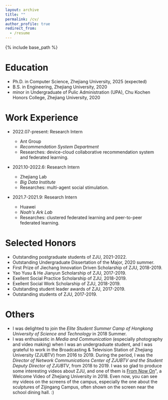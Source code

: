 ```yaml
---
layout: archive
title: ""
permalink: /cv/
author_profile: true
redirect_from:
  - /resume
---
```


{% include base_path %}

Education
======
* Ph.D. in Computer Science, Zhejiang University, 2025 (expected)
* B.S. in Engineering, Zhejiang University, 2020
* minor in Undergraduate of Pulic Administration (UPA), Chu Kochen Honors College, Zhejiang University, 2020

Work Experience
======
* 2022.07-present: Research Intern
  * Ant Group
  * _Recommendation System Department_
  * Researches: device-cloud collaborative recommendation system and federated learning.

* 2021.10-2022.6: Research Intern
  * Zhejiang Lab
  * _Big Data Institute_
  * Researches: multi-agent social stimulation.
 
* 2021.7-2021.9: Research Intern
  * Huawei
  * _Noah's Ark Lab_
  * Researches: clustered federated learning and peer-to-peer federated learning.

Selected Honors
======
* Outstanding postgraduate students of ZJU, 2021-2022.
* Outstanding Undergraduate Dissertation of the Major, 2020 summer.
* First Prize of Jiechang Innovation Driven Scholarship of ZJU, 2018-2019.
* Yao Yusu & He Jianyun Scholarship of ZJU, 2017-2019.
* Exellent Social Practice Scholarship of ZJU, 2018-2019.
* Exellent Social Work Scholarship of ZJU, 2018-2019.
* Outstanding student leader awards of ZJU, 2017-2019.
* Outstanding students of ZJU, 2017-2019.

Others
======
* I was delighted to join the *Elite Student Summer Camp of Hongkong University of Science and Technology* in 2018 Summer.
* I was enthusiastic in *Media and Communication* (especially photography and video making) when I was an undergraduate student, and I was grateful to work in the Broadcasting & Television Station of Zhejiang University (ZJUBTV) from 2016 to 2019. During the period, I was the *Director of Network Communications Center of ZJUBTV and the Student Deputy Director of ZJUBTV*, from 2018 to 2019. I was so glad to produce some interesting videos about ZJU, and one of them is [From Now On](https://www.youtube.com/watch?v=tR443a5dTbI)", a Welcome Video of Zhejiang University in 2018. Even now, you can see my videos on the screens of the campus, especially the one about the sculptures of Zijingang Campus, often shown on the screen near the school dining hall. :)
